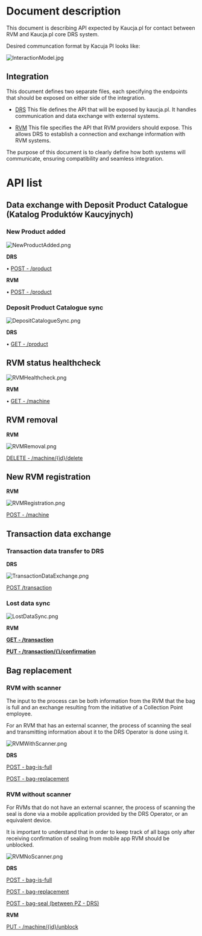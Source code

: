 # Document description

This document is describing API expected by Kaucja.pl for contact between RVM and Kaucja.pl core DRS system.

Desired communcation format by Kacuja Pl looks like:

![InteractionModel.jpg](../assets/images/InteractionModel.jpg)

## Integration

This document defines two separate files, each specifying the endpoints that should be exposed on either side of the integration.

  * [DRS](drs-openapi.yaml) This file defines the API that will be exposed by kaucja.pl. It handles communication and data exchange with external systems.

  * [RVM](rvm-openapi.yaml) This file specifies the API that RVM providers should expose. This allows DRS to establish a connection and exchange information with RVM systems.

The purpose of this document is to clearly define how both systems will communicate, ensuring compatibility and seamless integration.

# API list

## Data exchange with Deposit Product Catalogue (Katalog Produktów Kaucyjnych)

### New Product added

![NewProductAdded.png](../assets/images/NewProductAdded.png)

**DRS**

• [POST - /product](drs-openapi.yaml/paths/~1product/get)

**RVM**

• [POST - /product](rvm-openapi.yaml/paths/~1product/post)

### Deposit Product Catalogue sync

![DepositCatalogueSync.png](../assets/images/DepositCatalogueSync.png)

**DRS**

• [GET - /product](drs-openapi.yaml/paths/~1product/get)

## RVM status healthcheck

![RVMHealthcheck.png](../assets/images/RVMHealthcheck.png)

**RVM**

• [GET - /machine](rvm-openapi.yaml/paths/~1machine/get)

## RVM removal

**RVM**

![RVMRemoval.png](../assets/images/RVMRemoval.png)

[DELETE - /machine/{id}/delete](rvm-openapi.yaml/paths/~1machine~1{id}/delete)

## New RVM registration

**RVM**

![RVMRegistration.png](../assets/images/RVMRegistration.png)

[POST - /machine](rvm-openapi.yaml/paths/~1machine/post)

## Transaction data exchange

### Transaction data transfer to DRS

**DRS**

![TransactionDataExchange.png](../assets/images/TransactionDataExchange.png)

[POST /transaction](drs-openapi.yaml/paths/~1product/post)

### Lost data sync

![LostDataSync.png](../assets/images/LostDataSync.png)

**RVM**

[**GET - /transaction**](rvm-openapi.yaml/paths/~1transaction/get)

[**PUT - /transaction/{}/confirmation**](rvm-openapi.yaml/paths/~1transaction~1{id}~1confirmation/put)

## Bag replacement

### RVM with scanner

The input to the process can be both information from the RVM that the bag is full and an exchange resulting from the initiative of a Collection Point employee.

For an RVM that has an external scanner, the process of scanning the seal and transmitting information about it to the DRS Operator is done using it.

![RVMWithScanner.png](../assets/images/RVMWithScanner.png)


**DRS**

[POST - bag-is-full](drs-openapi.yaml/paths/~1bag-is-full/post)

[POST - bag-replacement](drs-openapi.yaml/paths/~1bag-replacement/post)

### RVM without scanner

For RVMs that do not have an external scanner, the process of scanning the seal is done via a mobile application provided by the DRS Operator, or an equivalent device.

It is important to understand that in order to keep track of all bags only after receiving confirmation of sealing from mobile app RVM should be unblocked.

![RVMNoScanner.png](../assets/images/RVMNoScanner.png)


**DRS**

[POST - bag-is-full](drs-openapi.yaml/paths/~1bag-is-full/post)

[POST - bag-replacement](drs-openapi.yaml/paths/~1bag-replacement/post)

[POST - bag-seal (between PZ - DRS)](drs-openapi.yaml/paths/~1bag-seal/post)

**RVM**

[PUT - /machine/{id}/unblock](rvm-openapi.yaml/paths/~1machine~1{id}~1unblock/put)